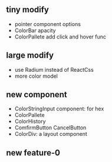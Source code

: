 ## tiny modify

- pointer component options 
- ColorBar apacity
- ColorPallete add click and hover func

## large modify

- use Radium instead of ReactCss
- more color model

## new component

- ColorStringInput component: for hex
- ColorPallete
- ColorHistory
- ComfirmButton CancelButton
- ColorDiv: a layout component

## new feature-0